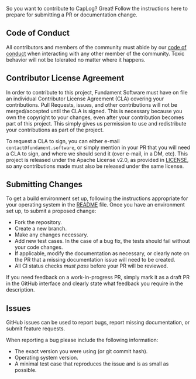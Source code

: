 So you want to contribute to CapLog? Great! Follow the instructions here to prepare for submitting a PR or documentation change.

## Code of Conduct

All contributors and members of the community must abide by our [code of conduct](CODE-OF-CONDUCT.md) when interacting with any other member of the community. Toxic behavior will not be tolerated no matter where it happens.


## Contributor License Agreement

In order to contribute to this project, Fundament Software must have on file an individual Contributor License Agreement (CLA) covering your contributions. Pull Requests, issues, and other contributions will not be merged/accepted until the CLA is signed. This is necessary because you own the copyright to your changes, even after your contribution becomes part of this project. This simply gives us permission to use and redistribute your contributions as part of the project.

To request a CLA to sign, you can either e-mail `contact@fundament.software`, or simply mention in your PR that you will need a CLA to sign, and where we should send it (over e-mail, in a DM, etc). This project is released under the Apache License v2.0, as provided in [LICENSE](LICENSE), so any contributions made must also be released under the same license.

## Submitting Changes

To get a build environment set up, following the instructions appropriate for your operating system in the [README](README.md) file. Once you have an environment set up, to submit a proposed change:

- Fork the repository.
- Create a new branch.
- Make any changes necessary.
- Add new test cases. In the case of a bug fix, the tests should fail without
  your code changes.
- If applicable, modify the documentation as necessary, or clearly note on the PR that a missing documentation issue will need to be created.
- All CI status checks *must pass* before your PR will be reviewed.

If you need feedback on a work-in-progress PR, simply mark it as a draft PR in the GitHub interface and clearly state what feedback you require in the description.

## Issues

GitHub issues can be used to report bugs, report missing documentation, or submit feature requests.

When reporting a bug please include the following information:

- The exact version you were using (or git commit hash).
- Operating system version.
- A minimal test case that reproduces the issue and is as small as possible.